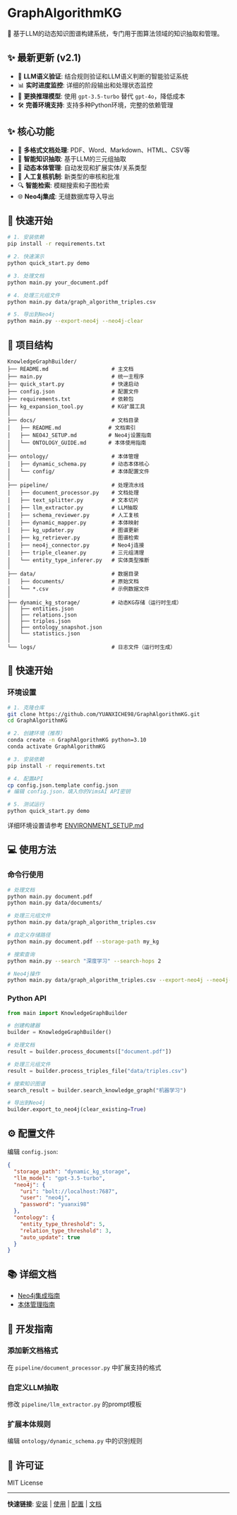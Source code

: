 # GraphAlgorithmKG

🚀 基于LLM的动态知识图谱构建系统，专门用于图算法领域的知识抽取和管理。

## ✨ 最新更新 (v2.1)

- 🧠 **LLM语义验证**: 结合规则验证和LLM语义判断的智能验证系统
- 📊 **实时进度监控**: 详细的阶段输出和处理状态监控
- 🔄 **更换推理模型**: 使用 `gpt-3.5-turbo` 替代 `gpt-4o`，降低成本
- 🛠️ **完善环境支持**: 支持多种Python环境，完整的依赖管理

## ✨ 核心功能

- 📄 **多格式文档处理**: PDF、Word、Markdown、HTML、CSV等
- 🧠 **智能知识抽取**: 基于LLM的三元组抽取
- 🔄 **动态本体管理**: 自动发现和扩展实体/关系类型
- 👥 **人工复核机制**: 新类型的审核和批准
- 🔍 **智能检索**: 模糊搜索和子图检索
- 🌐 **Neo4j集成**: 无缝数据库导入导出

## 🚀 快速开始

```bash
# 1. 安装依赖
pip install -r requirements.txt

# 2. 快速演示
python quick_start.py demo

# 3. 处理文档
python main.py your_document.pdf

# 4. 处理三元组文件
python main.py data/graph_algorithm_triples.csv

# 5. 导出到Neo4j
python main.py --export-neo4j --neo4j-clear
```

## 📁 项目结构

```
KnowledgeGraphBuilder/
├── README.md                    # 主文档
├── main.py                      # 统一主程序
├── quick_start.py               # 快速启动
├── config.json                  # 配置文件
├── requirements.txt             # 依赖包
├── kg_expansion_tool.py         # KG扩展工具
│
├── docs/                        # 文档目录
│   ├── README.md               # 文档索引
│   ├── NEO4J_SETUP.md          # Neo4j设置指南
│   └── ONTOLOGY_GUIDE.md       # 本体使用指南
│
├── ontology/                    # 本体管理
│   ├── dynamic_schema.py        # 动态本体核心
│   └── config/                  # 本体配置文件
│
├── pipeline/                    # 处理流水线
│   ├── document_processor.py    # 文档处理
│   ├── text_splitter.py         # 文本切片
│   ├── llm_extractor.py         # LLM抽取
│   ├── schema_reviewer.py       # 人工复核
│   ├── dynamic_mapper.py        # 本体映射
│   ├── kg_updater.py            # 图谱更新
│   ├── kg_retriever.py          # 图谱检索
│   ├── neo4j_connector.py       # Neo4j连接
│   ├── triple_cleaner.py        # 三元组清理
│   └── entity_type_inferer.py   # 实体类型推断
│
├── data/                        # 数据目录
│   ├── documents/               # 原始文档
│   └── *.csv                    # 示例数据文件
│
├── dynamic_kg_storage/          # 动态KG存储（运行时生成）
│   ├── entities.json
│   ├── relations.json
│   ├── triples.json
│   ├── ontology_snapshot.json
│   └── statistics.json
│
└── logs/                        # 日志文件（运行时生成）
```

## 🚀 快速开始

### 环境设置

```bash
# 1. 克隆仓库
git clone https://github.com/YUANXICHE98/GraphAlgorithmKG.git
cd GraphAlgorithmKG

# 2. 创建环境（推荐）
conda create -n GraphAlgorithmKG python=3.10
conda activate GraphAlgorithmKG

# 3. 安装依赖
pip install -r requirements.txt

# 4. 配置API
cp config.json.template config.json
# 编辑 config.json，填入你的VimsAI API密钥

# 5. 测试运行
python quick_start.py demo
```

详细环境设置请参考 [ENVIRONMENT_SETUP.md](ENVIRONMENT_SETUP.md)

## 💻 使用方法

### 命令行使用

```bash
# 处理文档
python main.py document.pdf
python main.py data/documents/

# 处理三元组文件
python main.py data/graph_algorithm_triples.csv

# 自定义存储路径
python main.py document.pdf --storage-path my_kg

# 搜索查询
python main.py --search "深度学习" --search-hops 2

# Neo4j操作
python main.py data/graph_algorithm_triples.csv --export-neo4j --neo4j-clear
```

### Python API

```python
from main import KnowledgeGraphBuilder

# 创建构建器
builder = KnowledgeGraphBuilder()

# 处理文档
result = builder.process_documents(["document.pdf"])

# 处理三元组文件
result = builder.process_triples_file("data/triples.csv")

# 搜索知识图谱
search_result = builder.search_knowledge_graph("机器学习")

# 导出到Neo4j
builder.export_to_neo4j(clear_existing=True)
```

## ⚙️ 配置文件

编辑 `config.json`:

```json
{
  "storage_path": "dynamic_kg_storage",
  "llm_model": "gpt-3.5-turbo",
  "neo4j": {
    "uri": "bolt://localhost:7687",
    "user": "neo4j",
    "password": "yuanxi98"
  },
  "ontology": {
    "entity_type_threshold": 5,
    "relation_type_threshold": 3,
    "auto_update": true
  }
}
```

## 📚 详细文档

- [Neo4j集成指南](docs/NEO4J_SETUP.md)
- [本体管理指南](docs/ONTOLOGY_GUIDE.md)

## 🔧 开发指南

### 添加新文档格式
在 `pipeline/document_processor.py` 中扩展支持的格式

### 自定义LLM抽取
修改 `pipeline/llm_extractor.py` 的prompt模板

### 扩展本体规则
编辑 `ontology/dynamic_schema.py` 中的识别规则

## 📄 许可证

MIT License

---

**快速链接**: [安装](#快速开始) | [使用](#使用方法) | [配置](#配置文件) | [文档](docs/)
